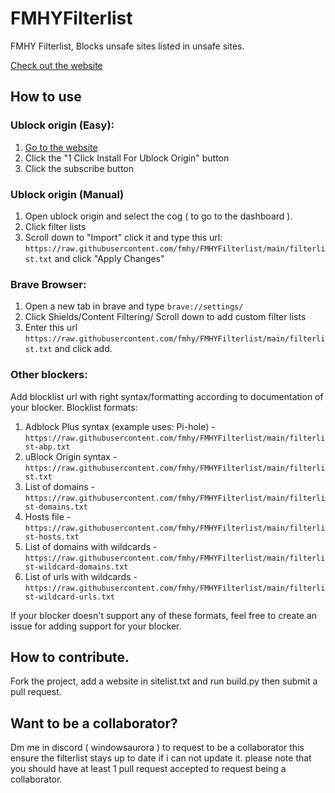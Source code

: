 # FMHYFilterlist
FMHY Filterlist, Blocks unsafe sites listed in unsafe sites.

[Check out the website](https://fmhy.github.io/FMHYFilterlist/site/index.html)
## How to use
### Ublock origin (Easy):
1. [Go to the website](https://fmhy.github.io/FMHYFilterlist/site/index.html)
2. Click the "1 Click Install For Ublock Origin" button
3. Click the subscribe button
### Ublock origin (Manual)
1. Open ublock origin and select the cog ( to go to the dashboard ).
2. Click filter lists 
3. Scroll down to "Import" click it and type this url: ```https://raw.githubusercontent.com/fmhy/FMHYFilterlist/main/filterlist.txt``` and click "Apply Changes"
### Brave Browser:
1. Open a new tab in brave and type ```brave://settings/```
2. Click Shields/Content Filtering/ Scroll down to add custom filter lists
3. Enter this url ```https://raw.githubusercontent.com/fmhy/FMHYFilterlist/main/filterlist.txt``` and click add.
### Other blockers:
Add blocklist url with right syntax/formatting according to documentation of your blocker.
Blocklist formats:
1. Adblock Plus syntax (example uses: Pi-hole) - ```https://raw.githubusercontent.com/fmhy/FMHYFilterlist/main/filterlist-abp.txt```
2. uBlock Origin syntax - ```https://raw.githubusercontent.com/fmhy/FMHYFilterlist/main/filterlist.txt```
3. List of domains - ```https://raw.githubusercontent.com/fmhy/FMHYFilterlist/main/filterlist-domains.txt```
4. Hosts file - ```https://raw.githubusercontent.com/fmhy/FMHYFilterlist/main/filterlist-hosts.txt```
5. List of domains with wildcards - ```https://raw.githubusercontent.com/fmhy/FMHYFilterlist/main/filterlist-wildcard-domains.txt```
6. List of urls with wildcards - ```https://raw.githubusercontent.com/fmhy/FMHYFilterlist/main/filterlist-wildcard-urls.txt```

If your blocker doesn't support any of these formats, feel free to create an issue for adding support for your blocker.

## How to contribute.

Fork the project, add a website in sitelist.txt and run build.py then submit a pull request. 

## Want to be a collaborator?

Dm me in discord ( windowsaurora ) to request to be a collaborator this ensure the filterlist stays up to date if i can not update it. please note that you should have at least 1 pull request accepted to request being a collaborator.